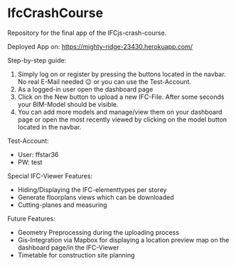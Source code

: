 # IfcCrashCourse
Repository for the final app of the IFCjs-crash-course.

Deployed App on:
https://mighty-ridge-23430.herokuapp.com/

Step-by-step guide:
1. Simply log on or register by pressing the buttons located in the navbar. No real E-Mail needed 😉 or you can use the Test-Account.
2. As a logged-in user open the dashboard page
3. Click on the New button to upload a new IFC-File. After some seconds your BIM-Model should be visible.
4. You can add more models and manage/view them on your dashboard page or open the most recently viewed by clicking on the model button located in the navbar.  

Test-Account:
- User: ffstar36	
- PW:   test

Special IFC-Viewer Features: 
- Hiding/Displaying the IFC-elementtypes per storey 
- Generate floorplans views which can be downloaded
- Cutting-planes and measuring   

Future Features:
- Geometry Preprocessing during the uploading process
- Gis-Integration via Mapbox for displaying a location preview map on the dashboard page/in the IFC-Viewer 
- Timetable for construction site planning
